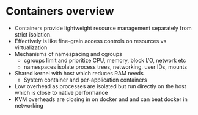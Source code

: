# Containers overview

* Containers provide lightweight resource management separately from strict isolation.
* Effectively is like fine-grain access controls on resources vs virtualization
* Mechanisms of namespacing and cgroups
  * cgroups limit and prioritize CPU, memory, block I/O, network etc
  * namespaces isolate process trees, networking, user IDs, mounts
* Shared kernel with host which reduces RAM needs
  * System container and per-application containers
* Low overhead as processes are isolated but run directly on the host which is close to native performance
* KVM overheads are closing in on docker and and can beat docker in networking
